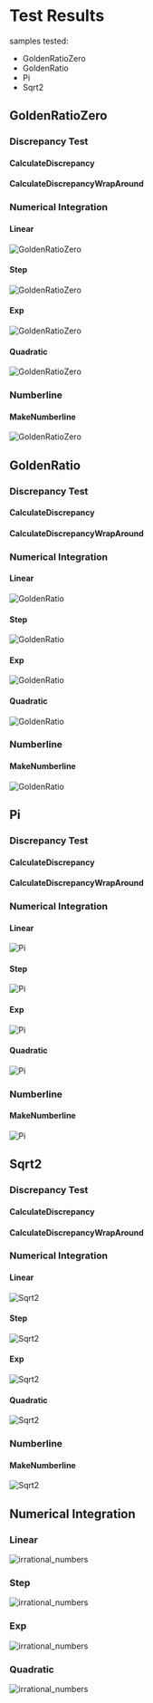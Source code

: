 # Test Results
 samples tested:
* GoldenRatioZero
* GoldenRatio
* Pi
* Sqrt2
## GoldenRatioZero
### Discrepancy Test
#### CalculateDiscrepancy
#### CalculateDiscrepancyWrapAround
### Numerical Integration
#### Linear
![GoldenRatioZero](../../../samples/_1d/irrational_numbers/Linear_GoldenRatioZero.png)  
#### Step
![GoldenRatioZero](../../../samples/_1d/irrational_numbers/Step_GoldenRatioZero.png)  
#### Exp
![GoldenRatioZero](../../../samples/_1d/irrational_numbers/Exp_GoldenRatioZero.png)  
#### Quadratic
![GoldenRatioZero](../../../samples/_1d/irrational_numbers/Quadratic_GoldenRatioZero.png)  
### Numberline
#### MakeNumberline
![GoldenRatioZero](../../../samples/_1d/irrational_numbers/MakeNumberline_GoldenRatioZero.png)  
## GoldenRatio
### Discrepancy Test
#### CalculateDiscrepancy
#### CalculateDiscrepancyWrapAround
### Numerical Integration
#### Linear
![GoldenRatio](../../../samples/_1d/irrational_numbers/Linear_GoldenRatio.png)  
#### Step
![GoldenRatio](../../../samples/_1d/irrational_numbers/Step_GoldenRatio.png)  
#### Exp
![GoldenRatio](../../../samples/_1d/irrational_numbers/Exp_GoldenRatio.png)  
#### Quadratic
![GoldenRatio](../../../samples/_1d/irrational_numbers/Quadratic_GoldenRatio.png)  
### Numberline
#### MakeNumberline
![GoldenRatio](../../../samples/_1d/irrational_numbers/MakeNumberline_GoldenRatio.png)  
## Pi
### Discrepancy Test
#### CalculateDiscrepancy
#### CalculateDiscrepancyWrapAround
### Numerical Integration
#### Linear
![Pi](../../../samples/_1d/irrational_numbers/Linear_Pi.png)  
#### Step
![Pi](../../../samples/_1d/irrational_numbers/Step_Pi.png)  
#### Exp
![Pi](../../../samples/_1d/irrational_numbers/Exp_Pi.png)  
#### Quadratic
![Pi](../../../samples/_1d/irrational_numbers/Quadratic_Pi.png)  
### Numberline
#### MakeNumberline
![Pi](../../../samples/_1d/irrational_numbers/MakeNumberline_Pi.png)  
## Sqrt2
### Discrepancy Test
#### CalculateDiscrepancy
#### CalculateDiscrepancyWrapAround
### Numerical Integration
#### Linear
![Sqrt2](../../../samples/_1d/irrational_numbers/Linear_Sqrt2.png)  
#### Step
![Sqrt2](../../../samples/_1d/irrational_numbers/Step_Sqrt2.png)  
#### Exp
![Sqrt2](../../../samples/_1d/irrational_numbers/Exp_Sqrt2.png)  
#### Quadratic
![Sqrt2](../../../samples/_1d/irrational_numbers/Quadratic_Sqrt2.png)  
### Numberline
#### MakeNumberline
![Sqrt2](../../../samples/_1d/irrational_numbers/MakeNumberline_Sqrt2.png)  
## Numerical Integration
### Linear
![irrational_numbers](../../../samples/_1d/irrational_numbers/Linear.png)  
### Step
![irrational_numbers](../../../samples/_1d/irrational_numbers/Step.png)  
### Exp
![irrational_numbers](../../../samples/_1d/irrational_numbers/Exp.png)  
### Quadratic
![irrational_numbers](../../../samples/_1d/irrational_numbers/Quadratic.png)  
